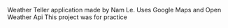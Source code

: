 Weather Teller application made by Nam Le.
Uses Google Maps and Open Weather Api
This project was for practice